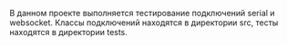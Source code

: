 В данном проекте выполняется тестирование подключений serial и websocket.
Классы подключений находятся в директории src, тесты находятся в директории tests.
